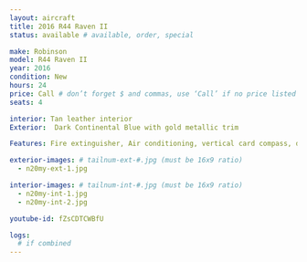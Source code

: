 ```yaml
---
layout: aircraft
title: 2016 R44 Raven II
status: available # available, order, special

make: Robinson
model: R44 Raven II
year: 2016
condition: New
hours: 24
price: Call # don’t forget $ and commas, use ‘Call’ if no price listed
seats: 4

interior: Tan leather interior
Exterior:  Dark Continental Blue with gold metallic trim

Features: Fire extinguisher, Air conditioning, vertical card compass, digital clock, Aspen EFD1000H pilot/DG, Garmin GTR225B com radio, Garmin GTN635 GPS/com, GTX327 Garmin w/ Mode C, KAnnad 406 AF ELT, 4 Bose A20 headsets, extra corrosion protection, external power receptacle

exterior-images: # tailnum-ext-#.jpg (must be 16x9 ratio)
  - n20my-ext-1.jpg

interior-images: # tailnum-int-#.jpg (must be 16x9 ratio)
  - n20my-int-1.jpg
  - n20my-int-2.jpg

youtube-id: fZsCDTCWBfU

logs:
  # if combined
---
```

